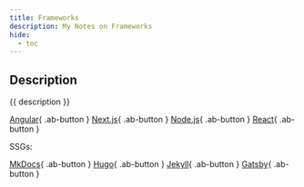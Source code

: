 ```yaml
---
title: Frameworks
description: My Notes on Frameworks
hide:
  - toc
---
```


## Description

{{ description }}

[Angular](angular/){ .ab-button }
[Next.js](next/){ .ab-button }
[Node.js](node/){ .ab-button }
[React](react/){ .ab-button }

SSGs:

[MkDocs](mkdocs/){ .ab-button }
[Hugo](hugo/){ .ab-button }
[Jekyll](https://jekyllrb.com/){ .ab-button }
[Gatsby](https://www.gatsbyjs.com/){ .ab-button }
